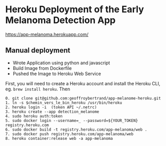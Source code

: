 # Heroku Deployment of the Early Melanoma Detection App

https://app-melanoma.herokuapp.com/

## Manual deployment

- Wrote Application using python and javascript
- Build Image from Dockerfile
- Pushed the Image to Heroku Web Service

First, you will need to create a Heroku account and install the Heroku CLI, eg.
`brew install heroku`. Then

```
0. git clone git@github.com:geoffroybertrand/app-melanome-heroku.git
1. ln -s $chemin_vers_le_bin_heroku /usr/bin/heroku
2. heroku login -i  (token API ~/.netrc)
3. heroku create --app detection_melanome
4. sudo heroku auth:token
5. sudo docker login --username=_ --password=${YOUR_TOKEN} registry.heroku.com
6. sudo docker build -t registry.heroku.com/app-melanoma/web .
7. sudo docker push registry.heroku.com/app-melanoma/web
8. heroku container:release web -a app-melanoma
```
